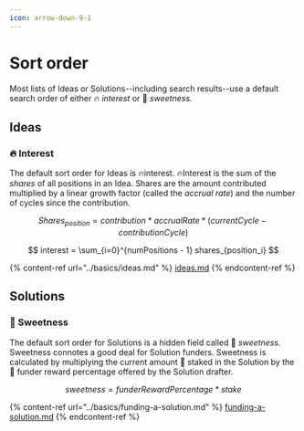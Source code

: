 ```yaml
---
icon: arrow-down-9-1
---
```


# Sort order

Most lists of Ideas or Solutions--including search results--use a default search order of either 🔥 _interest_ or  🍬 _sweetness._

## Ideas

### 🔥 Interest

The default sort order for Ideas is 🔥interest. 🔥Interest is the sum of the _shares_ of all positions in an Idea. Shares are the amount contributed multiplied by a linear growth factor (called the _accrual rate_) and the number of cycles since the contribution.

$$
Shares_{position} = contribution * accrualRate * (currentCycle - contributionCycle)
$$

$$
interest = \sum_{i=0}^{numPositions - 1} shares_{position_i}
$$

{% content-ref url="../basics/ideas.md" %}
[ideas.md](../basics/ideas.md)
{% endcontent-ref %}

## Solutions

### 🍬 Sweetness

The default sort order for Solutions is a hidden field called 🍬 _sweetness._ Sweetness connotes a good deal for Solution funders. Sweetness is calculated by multiplying the current amount 💎 staked in the Solution by the 🎁 funder reward percentage offered by the Solution drafter.

$$
sweetness = funder RewardPercentage * stake
$$





{% content-ref url="../basics/funding-a-solution.md" %}
[funding-a-solution.md](../basics/funding-a-solution.md)
{% endcontent-ref %}


